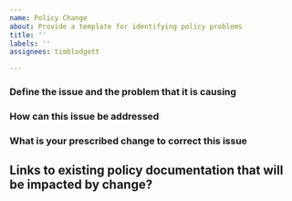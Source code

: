 ```yaml
---
name: Policy Change
about: Provide a template for identifying policy problems
title: ''
labels: ''
assignees: timblodgett

---
```


### Define the issue and the problem that it is causing
### How can this issue be addressed
### What is your prescribed change to correct this issue
## Links to existing policy documentation that will be impacted by change?
